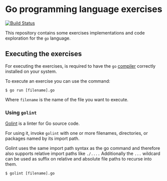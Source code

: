 # Go programming language exercises

[![Build Status](https://travis-ci.org/peterpalau/go-exercises.svg?branch=master)](https://travis-ci.org/peterpalau/go-exercises)

This repository contains some exercises implementations and code exploration for the `go` language.

## Executing the exercises

For executing the exercises, is required to have the `go` [compiler](https://golang.org/doc/install/source#go14) correctly installed on your system.

To execute an exercise you can use the command:

```
$ go run [filename].go
```

Where `filename` is the name of the file you want to execute.

### Using `golint`

[Golint](https://github.com/golang/lint) is a linter for Go source code. 

For using it, invoke `golint` with one or more filenames, directories, or packages named by its import path.

Golint uses the same import path syntax as the go command and therefore also supports relative import paths like `./....` Additionally the `...` wildcard can be used as suffix on relative and absolute file paths to recurse into them.

```
$ golint [filename].go
```
